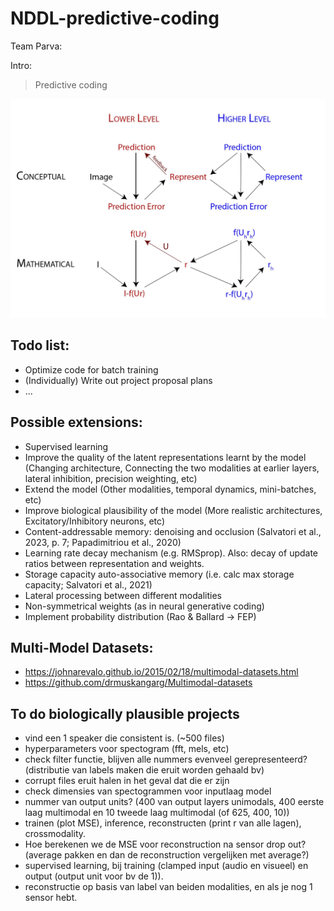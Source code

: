 # NDDL-predictive-coding
Team Parva:

Intro: 
> Predictive coding


![image info](./predcode_scheme-02.jpg)



## Todo list:
- Optimize code for batch training
- (Individually) Write out project proposal plans
- ...  

## Possible extensions:
- Supervised learning
- Improve the quality of the latent representations learnt by the model (Changing architecture, Connecting the two modalities at earlier layers, lateral inhibition, precision weighting, etc)
- Extend the model (Other modalities, temporal dynamics, mini-batches, etc)
- Improve biological plausibility of the model (More realistic architectures, Excitatory/Inhibitory neurons, etc)
- Content-addressable memory: denoising and occlusion (Salvatori et al., 2023, p. 7; Papadimitriou et al., 2020)
- Learning rate decay mechanism (e.g. RMSprop). Also: decay of update ratios between representation and weights. 
- Storage capacity auto-associative memory (i.e. calc max storage capacity; Salvatori et al., 2021)
- Lateral processing between different modalities
- Non-symmetrical weights (as in neural generative coding)
- Implement probability distribution (Rao & Ballard -> FEP)


## Multi-Model Datasets:
- https://johnarevalo.github.io/2015/02/18/multimodal-datasets.html
- https://github.com/drmuskangarg/Multimodal-datasets

## To do biologically plausible projects
- vind een 1 speaker die consistent is. (~500 files)
- hyperparameters voor spectogram (fft, mels, etc)
- check filter functie, blijven alle nummers evenveel gerepresenteerd? (distributie van labels maken die eruit worden gehaald bv)
- corrupt files eruit halen in het geval dat die er zijn
- check dimensies van spectogrammen voor inputlaag model
- nummer van output units? (400 van output layers unimodals, 400 eerste laag multimodal en 10 tweede laag multimodal (of 625, 400, 10))
- trainen (plot MSE), inference, reconstructen (print r van alle lagen), crossmodality.
- Hoe berekenen we de MSE voor reconstruction na sensor drop out? (average pakken en dan de reconstruction vergelijken met average?)
- supervised learning, bij training (clamped input (audio en visueel) en output (output unit voor bv de 1)).
- reconstructie op basis van label van beiden modalities, en als je nog 1 sensor hebt. 
